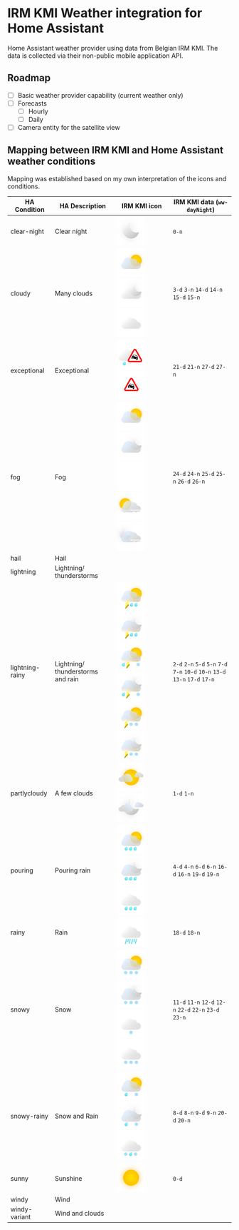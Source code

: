 # IRM KMI Weather integration for Home Assistant

Home Assistant weather provider using data from Belgian IRM KMI. 
The data is collected via their non-public mobile application API.

## Roadmap

- [ ] Basic weather provider capability (current weather only)
- [ ] Forecasts
  - [ ] Hourly
  - [ ] Daily
- [ ] Camera entity for the satellite view

## Mapping between IRM KMI and Home Assistant weather conditions

Mapping was established based on my own interpretation of the icons and conditions.

| HA Condition    | HA Description                    | IRM KMI icon                                                                                                                                                                                                                                                                                        | IRM KMI data (`ww-dayNight`)                                                  |
|-----------------|-----------------------------------|-----------------------------------------------------------------------------------------------------------------------------------------------------------------------------------------------------------------------------------------------------------------------------------------------------|-------------------------------------------------------------------------------|
| clear-night     | Clear night                       | <img height="64" src="img/0-n.png" width="64"/>                                                                                                                                                                                                                                                     | `0-n`                                                                         |
| cloudy          | Many clouds                       | <img height="64" src="img/3-d.png" width="64"/> <img height="64" src="img/3-n.png" width="64"/> <img height="64" src="img/15-d.png" width="64"/>                                                                                                                                                    | `3-d` `3-n` `14-d` `14-n` `15-d` `15-n`                                       |
| exceptional     | Exceptional                       | <img height="64" src="img/21-d.png" width="64"/> <img height="64" src="img/27-d.png" width="64"/>                                                                                                                                                                                                   | `21-d` `21-n` `27-d` `27-n`                                                   |
| fog             | Fog                               | <img height="64" src="img/24-d.png" width="64"/> <img height="64" src="img/24-n.png" width="64"/> <img height="64" src="img/25-d.png" width="64"/> <img height="64" src="img/26-d.png" width="64"/> <img height="64" src="img/26-n.png" width="64"/>                                                | `24-d` `24-n` `25-d` `25-n` `26-d` `26-n`                                     |
| hail            | Hail                              |                                                                                                                                                                                                                                                                                                     |                                                                               |
| lightning       | Lightning/ thunderstorms          |                                                                                                                                                                                                                                                                                                     |                                                                               |
| lightning-rainy | Lightning/ thunderstorms and rain | <img height="64" src="img/2-d.png" width="64"/> <img height="64" src="img/2-n.png" width="64"/> <img height="64" src="img/10-d.png" width="64"/> <img height="64" src="img/10-n.png" width="64"/> <img height="64" src="img/13-d.png" width="64"/> <img height="64" src="img/13-n.png" width="64"/> | `2-d` `2-n` `5-d` `5-n` `7-d` `7-n` `10-d` `10-n` `13-d` `13-n` `17-d` `17-n` |
| partlycloudy    | A few clouds                      | <img height="64" src="img/1-d.png" width="64"/> <img height="64" src="img/1-n.png" width="64"/>                                                                                                                                                                                                     | `1-d` `1-n`                                                                   |
| pouring         | Pouring rain                      | <img height="64" src="img/4-d.png" width="64"/> <img height="64" src="img/4-n.png" width="64"/> <img height="64" src="img/16-d.png" width="64"/>                                                                                                                                                    | `4-d` `4-n` `6-d` `6-n` `16-d` `16-n` `19-d` `19-n`                           |
| rainy           | Rain                              | <img height="64" src="img/18-d.png" width="64"/>                                                                                                                                                                                                                                                    | `18-d` `18-n`                                                                 |
| snowy           | Snow                              | <img height="64" src="img/11-d.png" width="64"/> <img height="64" src="img/11-n.png" width="64"/> <img height="64" src="img/22-d.png" width="64"/>  <img height="64" src="img/23-d.png" width="64"/>                                                                                                | `11-d` `11-n` `12-d` `12-n` `22-d` `22-n` `23-d` `23-n`                       |
| snowy-rainy     | Snow and Rain                     | <img height="64" src="img/8-d.png" width="64"/> <img height="64" src="img/8-n.png" width="64"/> <img height="64" src="img/20-d.png" width="64"/>                                                                                                                                                    | `8-d` `8-n` `9-d` `9-n` `20-d` `20-n`                                         |
| sunny           | Sunshine                          | <img height="64" src="img/0-d.png" width="64"/>                                                                                                                                                                                                                                                     | `0-d`                                                                         |
| windy           | Wind                              |                                                                                                                                                                                                                                                                                                     |                                                                               |
| windy-variant   | Wind and clouds                   |                                                                                                                                                                                                                                                                                                     |                                                                               |